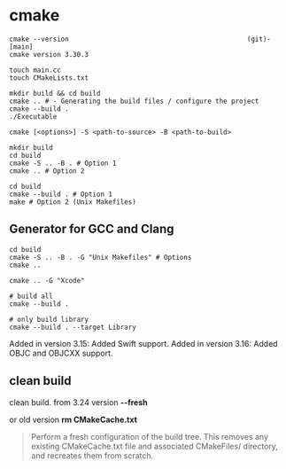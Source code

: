 # cmake

```shell
cmake --version                                             (git)-[main]
cmake version 3.30.3
```

```shell
touch main.cc
touch CMakeLists.txt
```

```shell
mkdir build && cd build
cmake .. # - Generating the build files / configure the project
cmake --build .
./Executable
```

```shell
cmake [<options>] -S <path-to-source> -B <path-to-build>
```

```shell
mkdir build
cd build
cmake -S .. -B . # Option 1
cmake .. # Option 2

```

```shell
cd build
cmake --build . # Option 1
make # Option 2 (Unix Makefiles)
```

## Generator for GCC and Clang

```shell
cd build
cmake -S .. -B . -G "Unix Makefiles" # Options
cmake ..
```

```shell
cmake .. -G "Xcode"
```

```shell
# build all
cmake --build .

# only build library
cmake --build . --target Library 
```

Added in version 3.15: Added Swift support.
Added in version 3.16: Added OBJC and OBJCXX support.

## clean build

clean build. from 3.24 version
**--fresh**

or old version
**rm CMakeCache.txt**
> Perform a fresh configuration of the build tree. This removes any existing CMakeCache.txt file and associated CMakeFiles/ directory, and recreates them from scratch.
